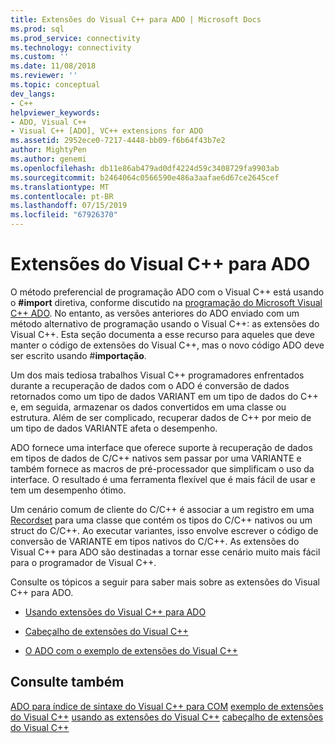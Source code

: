 ```yaml
---
title: Extensões do Visual C++ para ADO | Microsoft Docs
ms.prod: sql
ms.prod_service: connectivity
ms.technology: connectivity
ms.custom: ''
ms.date: 11/08/2018
ms.reviewer: ''
ms.topic: conceptual
dev_langs:
- C++
helpviewer_keywords:
- ADO, Visual C++
- Visual C++ [ADO], VC++ extensions for ADO
ms.assetid: 2952ece0-7217-4448-bb09-f6b64f43b7e2
author: MightyPen
ms.author: genemi
ms.openlocfilehash: db11e86ab479ad0df4224d59c3408729fa9903ab
ms.sourcegitcommit: b2464064c0566590e486a3aafae6d67ce2645cef
ms.translationtype: MT
ms.contentlocale: pt-BR
ms.lasthandoff: 07/15/2019
ms.locfileid: "67926370"
---
```

# <a name="visual-c-extensions-for-ado"></a>Extensões do Visual C++ para ADO
O método preferencial de programação ADO com o Visual C++ está usando o **#import** diretiva, conforme discutido na [programação do Microsoft Visual C++ ADO](../../../ado/guide/appendixes/visual-c-ado-programming.md). No entanto, as versões anteriores do ADO enviado com um método alternativo de programação usando o Visual C++: as extensões do Visual C++. Esta seção documenta a esse recurso para aqueles que deve manter o código de extensões do Visual C++, mas o novo código ADO deve ser escrito usando #**importação**.

 Um dos mais tediosa trabalhos Visual C++ programadores enfrentados durante a recuperação de dados com o ADO é conversão de dados retornados como um tipo de dados VARIANT em um tipo de dados do C++ e, em seguida, armazenar os dados convertidos em uma classe ou estrutura. Além de ser complicado, recuperar dados de C++ por meio de um tipo de dados VARIANTE afeta o desempenho.

 ADO fornece uma interface que oferece suporte à recuperação de dados em tipos de dados de C/C++ nativos sem passar por uma VARIANTE e também fornece as macros de pré-processador que simplificam o uso da interface. O resultado é uma ferramenta flexível que é mais fácil de usar e tem um desempenho ótimo.

 Um cenário comum de cliente do C/C++ é associar a um registro em uma [Recordset](../../../ado/reference/ado-api/recordset-object-ado.md) para uma classe que contém os tipos do C/C++ nativos ou um struct do C/C++. Ao executar variantes, isso envolve escrever o código de conversão de VARIANTE em tipos nativos do C/C++. As extensões do Visual C++ para ADO são destinadas a tornar esse cenário muito mais fácil para o programador de Visual C++.

 Consulte os tópicos a seguir para saber mais sobre as extensões do Visual C++ para ADO.

-   [Usando extensões do Visual C++ para ADO](../../../ado/guide/appendixes/using-visual-c-extensions.md)

-   [Cabeçalho de extensões do Visual C++](../../../ado/guide/appendixes/visual-c-extensions-header.md)

-   [O ADO com o exemplo de extensões do Visual C++](../../../ado/guide/appendixes/visual-c-extensions-example.md)

## <a name="see-also"></a>Consulte também
 [ADO para índice de sintaxe do Visual C++ para COM](../../../ado/reference/ado-api/ado-for-visual-c-syntax-index-for-com.md) [exemplo de extensões do Visual C++](../../../ado/guide/appendixes/visual-c-extensions-example.md) [usando as extensões do Visual C++](../../../ado/guide/appendixes/using-visual-c-extensions.md) [cabeçalho de extensões do Visual C++](../../../ado/guide/appendixes/visual-c-extensions-header.md)

